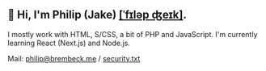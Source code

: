 ## 👋   Hi, I'm Philip (Jake) [[ˈfɪləp ʤeɪk]](https://philipbrembeck.com). 

I mostly work with HTML, S/CSS, a bit of PHP and JavaScript. I'm currently learning React (Next.js) and Node.js.

Mail: <philip@brembeck.me> / [security.txt](https://cldsi.de/.well-known/security.txt)
